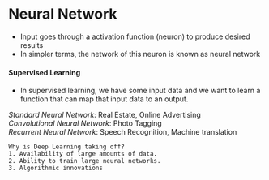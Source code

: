 # Neural Network

- Input goes through a activation function (neuron) to produce desired results
- In simpler terms, the network of this neuron is known as neural network

#### Supervised Learning

- In supervised learning, we have some input data and we want to learn a function that can map that input data to an output.

_Standard Neural Network_: Real Estate, Online Advertising \
_Convolutional Neural Network_: Photo Tagging \
_Recurrent Neural Network_: Speech Recognition, Machine translation

    Why is Deep Learning taking off?
    1. Availability of large amounts of data.
    2. Ability to train large neural networks.
    3. Algorithmic innovations